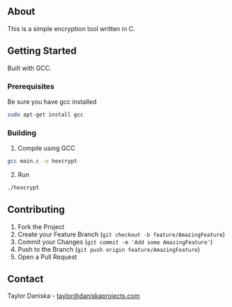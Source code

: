 ## About

This is a simple encryption tool written in C.

## Getting Started

Built with GCC. 

### Prerequisites

Be sure you have gcc installed

```sh
sudo apt-get install gcc
```

### Building

1. Compile using GCC
```sh
gcc main.c -o hexcrypt
```
2. Run
```sh
./hexcrypt
```

## Contributing

1. Fork the Project
2. Create your Feature Branch (`git checkout -b feature/AmazingFeature`)
3. Commit your Changes (`git commit -m 'Add some AmazingFeature'`)
4. Push to the Branch (`git push origin feature/AmazingFeature`)
5. Open a Pull Request

## Contact

Taylor Daniska - taylor@daniskaprojects.com
